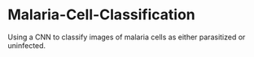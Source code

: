 # Malaria-Cell-Classification
Using a CNN to classify images of malaria cells as either parasitized or uninfected.
